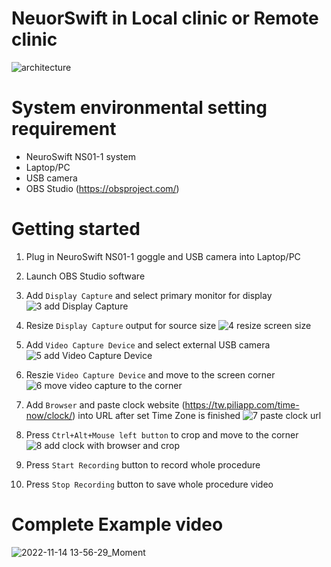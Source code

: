 # NeuorSwift in Local clinic or Remote clinic
![architecture](https://user-images.githubusercontent.com/94299157/203038774-73c708f2-3a59-4134-8741-82cd4fea6296.png)

# System environmental setting requirement
- NeuroSwift NS01-1 system
- Laptop/PC
- USB camera
- OBS Studio (https://obsproject.com/)

# Getting started
1. Plug in NeuroSwift NS01-1 goggle and USB camera into Laptop/PC
2. Launch OBS Studio software
3. Add `Display Capture` and select primary monitor for display
![3  add Display Capture](https://user-images.githubusercontent.com/94299157/203034932-0f31436a-7cda-4dd4-8a62-507e71668b7d.png)

4. Resize `Display Capture` output for source size
![4  resize screen size](https://user-images.githubusercontent.com/94299157/203034968-db304215-3c8b-44e1-86e9-3e152a06c2fe.png)

5. Add `Video Capture Device` and select external USB camera
![5  add Video Capture Device](https://user-images.githubusercontent.com/94299157/203035003-686f377d-222a-4ffe-86a9-61d78abcc5dc.png)

6. Reszie `Video Capture Device` and move to the screen corner
![6  move video capture to the corner](https://user-images.githubusercontent.com/94299157/203035049-76a653ea-a2ff-43c1-99d9-2f0edbce73cc.png)

7. Add `Browser` and paste clock website (https://tw.piliapp.com/time-now/clock/) into URL after set Time Zone is finished
![7  paste clock url](https://user-images.githubusercontent.com/94299157/203035074-82c2991b-9dbf-45ac-856f-b1601878e531.png)

8. Press `Ctrl+Alt+Mouse left button` to crop and move to the corner
![8  add clock with browser and crop](https://user-images.githubusercontent.com/94299157/203035099-9864676c-70dc-439f-84e7-422760dd3695.png)

9. Press `Start Recording` button to record whole procedure
10. Press `Stop Recording` button to save whole procedure video

# Complete Example video
![2022-11-14 13-56-29_Moment](https://user-images.githubusercontent.com/94299157/203035363-b5d0ec49-a2d4-436d-85ce-2bbefe9320ad.jpg)
